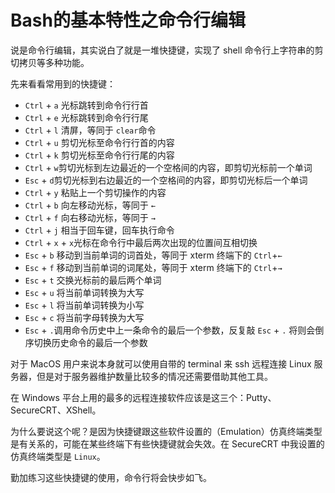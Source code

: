 # Bash的基本特性之命令行编辑 

说是命令行编辑，其实说白了就是一堆快捷键，实现了 shell 命令行上字符串的剪切拷贝等多种功能。

先来看看常用到的快捷键：

* ​`Ctrl`​ + `a`​    光标跳转到命令行行首
* ​`Ctrl`​ + `e`​    光标跳转到命令行行尾
* ​`Ctrl`​ + `l`​    清屏，等同于 `clear`​ 命令
* ​`Ctrl`​ + `u`​    剪切光标至命令行行首的内容
* ​`Ctrl`​ + `k`​    剪切光标至命令行行尾的内容
* ​`Ctrl`​ + `w`​   剪切光标到左边最近的一个空格间的内容，即剪切光标前一个单词
* ​`Esc`​ + `d`​   剪切光标到右边最近的一个空格间的内容，即剪切光标后一个单词
* ​`Ctrl`​ + `y`​    粘贴上一个剪切操作的内容
* ​`Ctrl`​ + `b`​    向左移动光标，等同于 `←`​
* ​`Ctrl`​ + `f`​    向右移动光标，等同于 `→`​
* ​`Ctrl`​ + `j`​     相当于回车键，回车执行命令
* ​`Ctrl`​ + `x`​ + `x`​ 光标在命令行中最后两次出现的位置间互相切换
* ​`Esc`​ + `b`​    移动到当前单词的词首处，等同于 xterm 终端下的 `Ctrl`​+`←`​
* ​`Esc`​ + `f`​    移动到当前单词的词尾处，等同于 xterm 终端下的 `Ctrl`​+`→`​
* ​`Esc`​ + `t`​    交换光标前的最后两个单词
* ​`Esc`​ + `u`​   将当前单词转换为大写
* ​`Esc`​ + `l`​   将当前单词转换为小写
* ​`Esc`​ + `c`​   将当前字母转换为大写
* ​`Esc`​ + `.`​   调用命令历史中上一条命令的最后一个参数，反复敲 `Esc`​ + `.`​ 将则会倒序切换历史命令的最后一个参数

对于 MacOS 用户来说本身就可以使用自带的 terminal 来 ssh 远程连接 Linux 服务器，但是对于服务器维护数量比较多的情况还需要借助其他工具。

在 Windows 平台上用的最多的远程连接软件应该是这三个：Putty、SecureCRT、XShell。

为什么要说这个呢？是因为快捷键跟这些软件设置的（Emulation）仿真终端类型是有关系的，可能在某些终端下有些快捷键就会失效。在 SecureCRT 中我设置的仿真终端类型是 `Linux`​。

勤加练习这些快捷键的使用，命令行将会快步如飞。

‍
